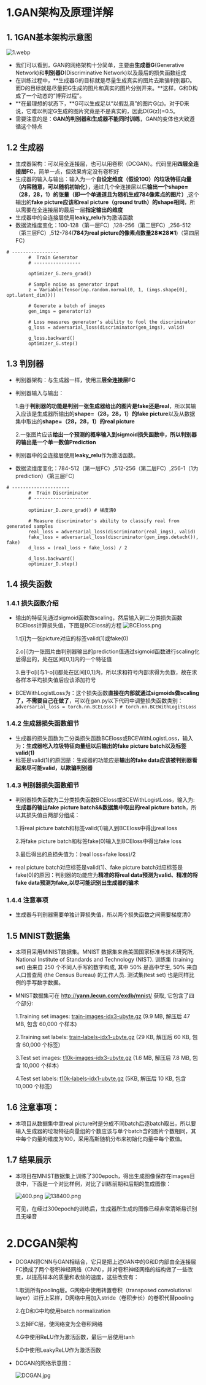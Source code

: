 # 1.GAN架构及原理详解

## 1. 1GAN基本架构示意图

![1.webp](assets/GAN.webp)

* 我们可以看到，GAN的网络架构十分简单，主要由**生成器G**(Generative Network)和**判别器D**(Discriminative Network)以及最后的损失函数组成
* 在训练过程中，**​生成器G的目标就是尽量生成真实的图片去欺骗判别器D。而D的目标就是尽量把G生成的图片和真实的图片分别开来。​**这样，G和D构成了一个动态的“博弈过程”。
* **​在最理想的状态下，​**G可以生成足以“以假乱真”的图片G(z)。对于D来说，它难以判定G生成的图片究竟是不是真实的，因此D(G(z))=0.5。
* 需要注意的是：**GAN的判别器和生成器不能同时训练**，GAN的变体也大致遵循这个特点

## 1.2 生成器

* 生成器架构：可以用全连接层，也可以用卷积（DCGAN）。代码里用**四层全连接层FC**，简单一点，但效果肯定没有卷积好
* 生成器的输入与输出：输入为一个**自设定维度（假设100）的垃圾特征向量（内容随意，可以随机初始化）**，通过几个全连接层以后**输出一个shape=（28，28，1）的张量（即一个单通道且为随机生成784像素点的图片）**,这个输出的**fake picture应该和real picture（ground truth）的shape相同**，所以需要在全连接层的最后一层**指定输出的维度**
* 生成器中的全连接层使用**leaky_relu**作为激活函数
* 数据流维度变化：100-128（第一层FC）,128-256（第二层FC）,256-512（第三层FC）,512-784(**784为real picture的像素点数量28✖28✖1**)（第四层FC）

```
# -----------------
        #  Train Generator
        # -----------------

        optimizer_G.zero_grad()

        # Sample noise as generator input
        z = Variable(Tensor(np.random.normal(0, 1, (imgs.shape[0], opt.latent_dim))))

        # Generate a batch of images
        gen_imgs = generator(z)

        # Loss measures generator's ability to fool the discriminator
        g_loss = adversarial_loss(discriminator(gen_imgs), valid)

        g_loss.backward()
        optimizer_G.step()
```

## 1.3 判别器

* 判别器架构：与生成器一样，使用**三层全连接层FC**
* 判别器输入与输出：
  
  1.由于**判别器的功能是判别一张生成器给出的图片是fake还是real**，所以其输入应该是生成器所输出的**shape=（28，28，1）的fake picture**以及从数据集中取出的**shape=（28，28，1）的real picture**
     
  2.一张图片应该**给出一个预测的概率输入到sigmoid损失函数中，所以判别器的输出是一个单一数值Prediction**
     
* 判别器中的全连接层使用**leaky_relu**作为激活函数。
* 数据流维度变化：784-512（第一层FC）,512-256（第二层FC）,256-1（1为prediction）（第三层FC）

```
# ---------------------
        #  Train Discriminator
        # ---------------------

        optimizer_D.zero_grad() # 梯度清0

        # Measure discriminator's ability to classify real from generated samples
        real_loss = adversarial_loss(discriminator(real_imgs), valid)
        fake_loss = adversarial_loss(discriminator(gen_imgs.detach()), fake)
        d_loss = (real_loss + fake_loss) / 2

        d_loss.backward()
        optimizer_D.step()
```

## 1.4 损失函数

### 1.4.1 损失函数介绍

* 输出的特征先通过sigmoid函数做scaling，然后输入到二分类损失函数BCEloss计算损失值，下图是BCEloss的方程
  ![BCEloss.png](assets/BCEloss.png)

  1.t[i]为一张picture对应的标签valid(1)或fake(0)
  
  2.o[i]为一张图片由判别器输出的prediction值通过sigmoid函数进行scaling化后得出的，处在区间[0,1]内的一个特征值
  
  3.由于o[i]与1-o[i]都处在区间[0,1]内，所以求和符号内部求得为负数，故在求各样本平均损失值后应该添加符号
  
* BCEWithLogistLoss为：这个损失函数**直接在内部就通过sigmoids做scaling了，不需要自己在做了**，可以在gan.py以下代码中调整损失函数类别：
  `adversarial_loss = torch.nn.BCELoss() # torch.nn.BCEWithLogitsLoss`

### 1.4.2 生成器损失函数细节

* 生成器的损失函数为二分类损失函数BCEloss或BCEWithLogistLoss，输入为：**生成器吃入垃圾特征向量组以后输出的fake picture batch以及标签valid(1)**
* 标签是valid(1)的原因是：生成器的功能应是**输出的fake data应该被判别器看起来尽可能valid，以欺骗判别器**

### 1.4.3 判别器损失函数细节

* 判别器损失函数为二分类损失函数BCEloss或BCEWithLogistLoss，输入为:**生成器的输出fake picture batch&&数据集中取出的real picture batch**，所以其损失值由两部分组成：
  
  1.将real picture batch和标签valid(1)输入到BCEloss中得出real loss
  
  2.将fake picture batch和标签fake(0)输入到BCEloss中得出fake loss
  
  3.最后得出的总损失值为：(real loss+fake loss)/2
  
* real picture batch对应标签是valid(1)、fake picture batch对应标签是fake(0)的原因：判别器的功能应为**精准的将real data预测为valid、精准的将fake data预测为fake,以尽可能识别出生成器的骗术**

### 1.4.4 注意事项

* 生成器与判别器需要单独计算损失值，所以两个损失函数之间需要梯度清0

## 1.5 MNIST数据集

* 本项目采用MINIST数据集。MNIST 数据集来自美国国家标准与技术研究所, National Institute of Standards and Technology (NIST). 训练集 (training set) 由来自 250 个不同人手写的数字构成, 其中 50% 是高中学生, 50% 来自人口普查局 (the Census Bureau) 的工作人员. 测试集(test set) 也是同样比例的手写数字数据。
* MNIST数据集可在 [http://**yann.lecun.com/exdb/mni**st/](https://link.zhihu.com/?target=http%3A//yann.lecun.com/exdb/mnist/) 获取, 它包含了四个部分:
  
  1.Training set images: [train-images-idx3-ubyte.gz](https://link.zhihu.com/?target=http%3A//yann.lecun.com/exdb/mnist/train-images-idx3-ubyte.gz) (9.9 MB, 解压后 47 MB, 包含 60,000 个样本)
  
  2.Training set labels: [train-labels-idx1-ubyte.gz](https://link.zhihu.com/?target=http%3A//yann.lecun.com/exdb/mnist/train-labels-idx1-ubyte.gz) (29 KB, 解压后 60 KB, 包含 60,000 个标签)
  
  3.Test set images: [t10k-images-idx3-ubyte.gz](https://link.zhihu.com/?target=http%3A//yann.lecun.com/exdb/mnist/t10k-images-idx3-ubyte.gz) (1.6 MB, 解压后 7.8 MB, 包含 10,000 个样本)
  
  4.Test set labels: [t10k-labels-idx1-ubyte.gz](https://link.zhihu.com/?target=http%3A//yann.lecun.com/exdb/mnist/t10k-labels-idx1-ubyte.gz) (5KB, 解压后 10 KB, 包含 10,000 个标签)

## 1.6 注意事项：

* 本项目从数据集中拿real picture时是分成不同batch后逐batch取出，所以要输入生成器的垃圾特征向量组的个数应该与单个batch含的图片个数相同，其中每个向量的维度为100，采用高斯随机分布来初始化向量中每个数值。

## 1.7 结果展示

* 本项目在MNIST数据集上训练了300epoch，得出生成图像保存在images目录中，下面是一个对比样例，对比了训练前期和后期的生成图像：

  ![400.png](assets/result1.png)
  ![138400.png](assets/result2.png)
  
  可见，在经过300epoch的训练后，生成器所生成的图像已经非常清晰易识别且无噪音

# 2.DCGAN架构

* DCGAN将CNN与GAN相结合，它只是把上述GAN中的G和D内部由全连接层FC换成了两个卷积神经网络（CNN），并对卷积神经网络的结构做了一些改变，以提高样本的质量和收敛的速度，这些改变有：
  
  1.取消所有pooling层。G网络中使用转置卷积（transposed convolutional layer）进行上采样，D网络中用加入stride（卷积步长）的卷积代替pooling

  2.在D和G中均使用batch normalization
  
  3.去掉FC层，使网络变为全卷积网络
  
  4.G中使用ReLU作为激活函数，最后一层使用tanh
  
  5.D中使用LeakyReLU作为激活函数
  
* DCGAN的网络示意图：
  
  ![DCGAN.jpg](assets/DCGAN.jpg)

